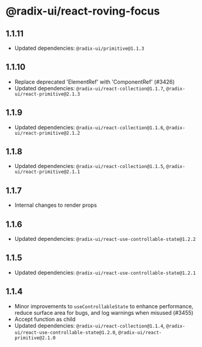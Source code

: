 # @radix-ui/react-roving-focus

## 1.1.11

- Updated dependencies: `@radix-ui/primitive@1.1.3`

## 1.1.10

- Replace deprecated 'ElementRef' with 'ComponentRef' (#3426)
- Updated dependencies: `@radix-ui/react-collection@1.1.7`, `@radix-ui/react-primitive@2.1.3`

## 1.1.9

- Updated dependencies: `@radix-ui/react-collection@1.1.6`, `@radix-ui/react-primitive@2.1.2`

## 1.1.8

- Updated dependencies: `@radix-ui/react-collection@1.1.5`, `@radix-ui/react-primitive@2.1.1`

## 1.1.7

- Internal changes to render props

## 1.1.6

- Updated dependencies: `@radix-ui/react-use-controllable-state@1.2.2`

## 1.1.5

- Updated dependencies: `@radix-ui/react-use-controllable-state@1.2.1`

## 1.1.4

- Minor improvements to `useControllableState` to enhance performance, reduce surface area for bugs, and log warnings when misused (#3455)
- Accept function as child
- Updated dependencies: `@radix-ui/react-collection@1.1.4`, `@radix-ui/react-use-controllable-state@1.2.0`, `@radix-ui/react-primitive@2.1.0`
